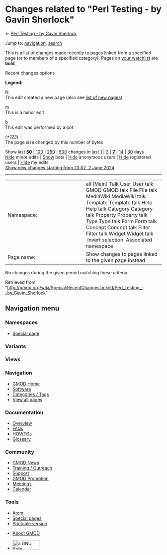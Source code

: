 <div id="mw-page-base" class="noprint">

</div>

<div id="mw-head-base" class="noprint">

</div>

<div id="content" class="mw-body" role="main">

<span id="top"></span>

<div id="mw-js-message" style="display:none;">

</div>



# <span dir="auto">Changes related to "Perl Testing - by Gavin Sherlock"</span>

<div id="bodyContent">

<div id="contentSub">

← [Perl Testing - by Gavin
Sherlock](/wiki/Perl_Testing_-_by_Gavin_Sherlock "Perl Testing - by Gavin Sherlock")

</div>

<div id="jump-to-nav" class="mw-jump">

Jump to: [navigation](#mw-navigation), [search](#p-search)

</div>

<div id="mw-content-text">

<div class="mw-specialpage-summary">

This is a list of changes made recently to pages linked from a specified
page (or to members of a specified category). Pages on [your
watchlist](/wiki/Special:Watchlist "Special:Watchlist") are **bold**.

</div>

Recent changes options

<div class="mw-changeslist-legend">

**Legend:**

<div class="mw-collapsible-content">

N  
This edit created a new page (also see [list of new
pages](/wiki/Special:NewPages "Special:NewPages"))

m  
This is a minor edit

b  
This edit was performed by a bot

(*±123*)  
The page size changed by this number of bytes

</div>

</div>

Show last
[**50**](/mediawiki/index.php?title=Special:RecentChangesLinked&limit=50&target=Perl_Testing_-_by_Gavin_Sherlock "Special:RecentChangesLinked")
\|
[100](/mediawiki/index.php?title=Special:RecentChangesLinked&limit=100&target=Perl_Testing_-_by_Gavin_Sherlock "Special:RecentChangesLinked")
\|
[250](/mediawiki/index.php?title=Special:RecentChangesLinked&limit=250&target=Perl_Testing_-_by_Gavin_Sherlock "Special:RecentChangesLinked")
\|
[500](/mediawiki/index.php?title=Special:RecentChangesLinked&limit=500&target=Perl_Testing_-_by_Gavin_Sherlock "Special:RecentChangesLinked")
changes in last
[1](/mediawiki/index.php?title=Special:RecentChangesLinked&days=1&from=&target=Perl_Testing_-_by_Gavin_Sherlock "Special:RecentChangesLinked")
\|
[3](/mediawiki/index.php?title=Special:RecentChangesLinked&days=3&from=&target=Perl_Testing_-_by_Gavin_Sherlock "Special:RecentChangesLinked")
\|
[**7**](/mediawiki/index.php?title=Special:RecentChangesLinked&days=7&from=&target=Perl_Testing_-_by_Gavin_Sherlock "Special:RecentChangesLinked")
\|
[14](/mediawiki/index.php?title=Special:RecentChangesLinked&days=14&from=&target=Perl_Testing_-_by_Gavin_Sherlock "Special:RecentChangesLinked")
\|
[30](/mediawiki/index.php?title=Special:RecentChangesLinked&days=30&from=&target=Perl_Testing_-_by_Gavin_Sherlock "Special:RecentChangesLinked")
days  
[Hide](/mediawiki/index.php?title=Special:RecentChangesLinked&hideminor=1&target=Perl_Testing_-_by_Gavin_Sherlock "Special:RecentChangesLinked")
minor edits \|
[Show](/mediawiki/index.php?title=Special:RecentChangesLinked&hidebots=0&target=Perl_Testing_-_by_Gavin_Sherlock "Special:RecentChangesLinked")
bots \|
[Hide](/mediawiki/index.php?title=Special:RecentChangesLinked&hideanons=1&target=Perl_Testing_-_by_Gavin_Sherlock "Special:RecentChangesLinked")
anonymous users \|
[Hide](/mediawiki/index.php?title=Special:RecentChangesLinked&hideliu=1&target=Perl_Testing_-_by_Gavin_Sherlock "Special:RecentChangesLinked")
registered users \|
[Hide](/mediawiki/index.php?title=Special:RecentChangesLinked&hidemyself=1&target=Perl_Testing_-_by_Gavin_Sherlock "Special:RecentChangesLinked")
my edits  
[Show new changes starting from 23:52, 2 June
2024](/mediawiki/index.php?title=Special:RecentChangesLinked&from=20240602235230&target=Perl_Testing_-_by_Gavin_Sherlock "Special:RecentChangesLinked")

------------------------------------------------------------------------

<table class="mw-recentchanges-table">
<colgroup>
<col style="width: 50%" />
<col style="width: 50%" />
</colgroup>
<tbody>
<tr class="odd">
<td class="mw-label mw-namespace-label">Namespace:</td>
<td class="mw-input">all (Main) Talk User User talk GMOD GMOD talk File
File talk MediaWiki MediaWiki talk Template Template talk Help Help talk
Category Category talk Property Property talk Type Type talk Form Form
talk Concept Concept talk Filter Filter talk Widget Widget talk
 Invert selection
 Associated namespace</td>
</tr>
<tr class="even">
<td class="mw-label mw-target-label">Page name:</td>
<td class="mw-input">Show changes to pages linked to the given page
instead</td>
</tr>
</tbody>
</table>

<div class="mw-changeslist-empty">

No changes during the given period matching these criteria.

</div>

</div>

<div class="printfooter">

Retrieved from
"<http://gmod.org/wiki/Special:RecentChangesLinked/Perl_Testing_-_by_Gavin_Sherlock>"

</div>

<div id="catlinks" class="catlinks catlinks-allhidden">

</div>

<div class="visualClear">

</div>

</div>

</div>

<div id="mw-navigation">

## Navigation menu

<div id="mw-head">



<div id="left-navigation">

<div id="p-namespaces" class="vectorTabs" role="navigation"
aria-labelledby="p-namespaces-label">

### Namespaces

- <span id="ca-nstab-special">[Special
  page](/wiki/Special:RecentChangesLinked/Perl_Testing_-_by_Gavin_Sherlock "This is a special page, you cannot edit the page itself")</span>

</div>

<div id="p-variants" class="vectorMenu emptyPortlet" role="navigation"
aria-labelledby="p-variants-label">

### 

### Variants[](#)

<div class="menu">

</div>

</div>

</div>

<div id="right-navigation">

<div id="p-views" class="vectorTabs emptyPortlet" role="navigation"
aria-labelledby="p-views-label">

### Views

</div>



</div>



</div>

</div>

</div>

<div id="mw-panel">

<div id="p-logo" role="banner">

<a href="/wiki/Main_Page"
style="background-image: url(http://gmod.org/images/GMOD-cogs.png);"
title="Visit the main page"></a>

</div>

<div id="p-Navigation" class="portal" role="navigation"
aria-labelledby="p-Navigation-label">

### Navigation

<div class="body">

- <span id="n-GMOD-Home">[GMOD Home](/wiki/Main_Page)</span>
- <span id="n-Software">[Software](/wiki/GMOD_Components)</span>
- <span id="n-Categories-.2F-Tags">[Categories /
  Tags](/wiki/Categories)</span>
- <span id="n-View-all-pages">[View all
  pages](/wiki/Special:AllPages)</span>

</div>

</div>

<div id="p-Documentation" class="portal" role="navigation"
aria-labelledby="p-Documentation-label">

### Documentation

<div class="body">

- <span id="n-Overview">[Overview](/wiki/Overview)</span>
- <span id="n-FAQs">[FAQs](/wiki/Category:FAQ)</span>
- <span id="n-HOWTOs">[HOWTOs](/wiki/Category:HOWTO)</span>
- <span id="n-Glossary">[Glossary](/wiki/Glossary)</span>

</div>

</div>

<div id="p-Community" class="portal" role="navigation"
aria-labelledby="p-Community-label">

### Community

<div class="body">

- <span id="n-GMOD-News">[GMOD News](/wiki/GMOD_News)</span>
- <span id="n-Training-.2F-Outreach">[Training /
  Outreach](/wiki/Training_and_Outreach)</span>
- <span id="n-Support">[Support](/wiki/Support)</span>
- <span id="n-GMOD-Promotion">[GMOD
  Promotion](/wiki/GMOD_Promotion)</span>
- <span id="n-Meetings">[Meetings](/wiki/Meetings)</span>
- <span id="n-Calendar">[Calendar](/wiki/Calendar)</span>

</div>

</div>

<div id="p-tb" class="portal" role="navigation"
aria-labelledby="p-tb-label">

### Tools

<div class="body">

- <span id="feedlinks"><a
  href="http://gmod.org/mediawiki/index.php?title=Special:RecentChangesLinked/Perl_Testing_-_by_Gavin_Sherlock&amp;feed=atom"
  id="feed-atom" class="feedlink" rel="alternate"
  type="application/atom+xml" title="Atom feed for this page">Atom</a></span>
- <span id="t-specialpages"><a href="/wiki/Special:SpecialPages" accesskey="q"
  title="A list of all special pages [q]">Special pages</a></span>
- <span id="t-print"><a
  href="/mediawiki/index.php?title=Special:RecentChangesLinked/Perl_Testing_-_by_Gavin_Sherlock&amp;printable=yes"
  rel="alternate" accesskey="p"
  title="Printable version of this page [p]">Printable version</a></span>

</div>

</div>

</div>

</div>

<div id="footer" role="contentinfo">

- <span id="footer-places-about">[About
  GMOD](/wiki/GMOD:About "GMOD:About")</span>

<!-- -->

- <span id="footer-copyrightico">[<img src="http://www.gnu.org/graphics/gfdl-logo-small.png" width="88"
  height="31" alt="a GNU Free Documentation License" />](http://www.gnu.org/licenses/fdl-1.3.html)</span>


<div style="clear:both">

</div>

</div>
